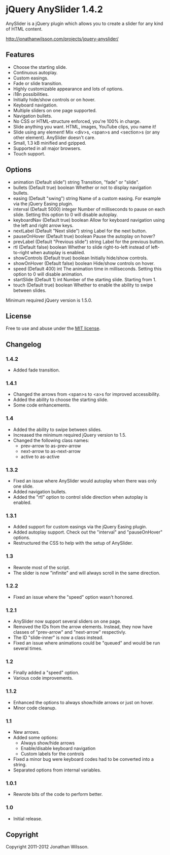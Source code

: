 # jQuery AnySlider 1.4.2
AnySlider is a jQuery plugin which allows you to create a slider for any kind of HTML content.

http://jonathanwilsson.com/projects/jquery-anyslider/

## Features
* Choose the starting slide.
* Continuous autoplay.
* Custom easings.
* Fade or slide transition.
* Highly customizable appearance and lots of options.
* i18n possibilities.
* Initially hide/show controls or on hover.
* Keyboard navigation.
* Multiple sliders on one page supported.
* Navigation bullets.
* No CSS or HTML-structure enforced, you're 100% in charge.
* Slide anything you want. HTML, images, YouTube clips, you name it!
* Slide using any element! Mix &lt;div&gt;s, &lt;span&gt;s and &lt;section&gt;s (or any other element). AnySlider doesn't care.
* Small, 1.3 kB minified and gzipped.
* Supported in all major browsers.
* Touch support.

## Options
* animation (Default slide") string Transition, "fade" or "slide".
* bullets (Default true) boolean Whether or not to display navigation bullets.
* easing (Default "swing") string Name of a custom easing. For example via the jQuery Easing plugin.
* interval (Default 5000) integer Number of milliseconds to pause on each slide. Setting this option to 0 will disable autoplay.
* keyboardNav (Default true) boolean Allow for keyboard navigation using the left and right arrow keys.
* nextLabel (Default "Next slide") string Label for the next button.
* pauseOnHover (Default true) boolean Pause the autoplay on hover?
* prevLabel (Default "Previous slide") string Label for the previous button.
* rtl (Default false) boolean Whether to slide right-to-left instead of left-to-right when autoplay is enabled.
* showControls (Default true) boolean Initially hide/show controls.
* showOnHover (Default false) boolean Hide/show controls on hover.
* speed (Default 400) int The animation time in milliseconds. Setting this option to 0 will disable animation.
* startSlide (Default 1) int Number of the starting slide. Starting from 1.
* touch (Default true) boolean Whether to enable the ability to swipe between slides.

Minimum required jQuery version is 1.5.0.

## License
Free to use and abuse under the [MIT license](http://www.opensource.org/licenses/mit-license.php).

## Changelog
### 1.4.2
* Added fade transition.

### 1.4.1
* Changed the arrows from &lt;span&gt;s to &lt;a&gt;s for improved accessibility.
* Added the ability to choose the starting slide.
* Some code enhancements.

### 1.4
* Added the ability to swipe between slides.
* Increased the minimum required jQuery version to 1.5.
* Changed the following class names:
    * prev-arrow to as-prev-arrow
    * next-arrow to as-next-arrow
    * active to as-active

### 1.3.2
* Fixed an issue where AnySlider would autoplay when there was only one slide.
* Added navigation bullets.
* Added the "rtl" option to control slide direction when autoplay is enabled.

### 1.3.1
* Added support for custom easings via the jQuery Easing plugin.
* Added autoplay support. Check out the "interval" and "pauseOnHover" options.
* Restructured the CSS to help with the setup of AnySlider.

### 1.3
* Rewrote most of the script.
* The slider is now "infinite" and will always scroll in the same direction.

### 1.2.2
* Fixed an issue where the "speed" option wasn't honored.

### 1.2.1
* AnySlider now support several sliders on one page.
* Removed the IDs from the arrow elements. Instead, they now have classes of "prev-arrow" and "next-arrow" respectivly.
* The ID "slide-inner" is now a class instead.
* Fixed an issue where animations could be "queued" and would be run several times.

### 1.2
* Finally added a "speed" option.
* Various code improvements.

### 1.1.2
* Enhanced the options to always show/hide arrows or just on hover.
* Minor code cleanup.

### 1.1
* New arrows.
* Added some options:
    * Always show/hide arrows
    * Enable/disable keyboard navigation
    * Custom labels for the controls
* Fixed a minor bug were keyboard codes had to be converted into a string.
* Separated options from internal variables.

### 1.0.1
* Rewrote bits of the code to perform better.

### 1.0
* Initial release.

## Copyright
Copyright 2011-2012 Jonathan Wilsson.
